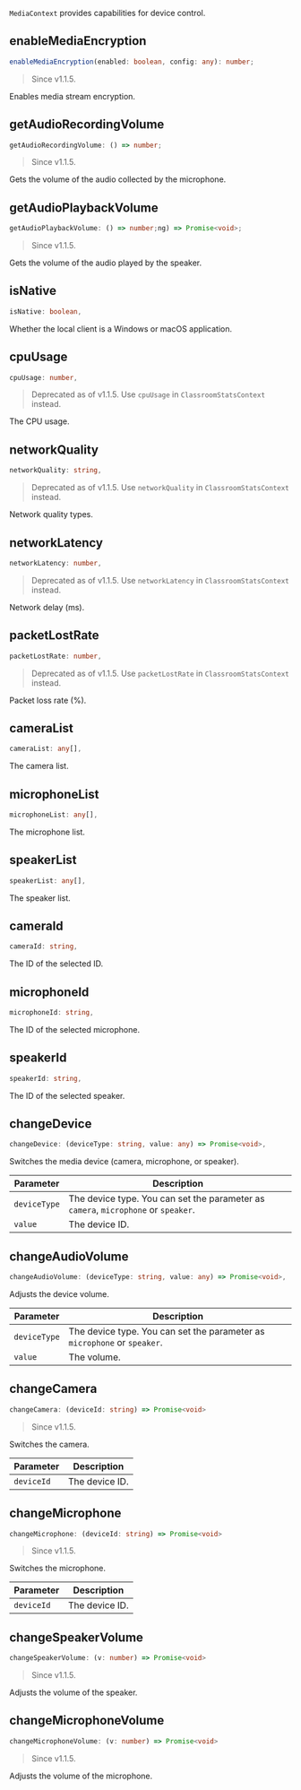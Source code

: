 `MediaContext` provides capabilities for device control.

## enableMediaEncryption

```typescript
enableMediaEncryption(enabled: boolean, config: any): number;
```

> Since v1.1.5.

Enables media stream encryption.

## getAudioRecordingVolume

```typescript
getAudioRecordingVolume: () => number;
```

> Since v1.1.5.

Gets the volume of the audio collected by the microphone.

## getAudioPlaybackVolume

```typescript
getAudioPlaybackVolume: () => number;ng) => Promise<void>;
```

> Since v1.1.5.

Gets the volume of the audio played by the speaker.

## isNative

```typescript
isNative: boolean,
```

Whether the local client is a Windows or macOS application.

## cpuUsage

```typescript
cpuUsage: number,
```

> Deprecated as of v1.1.5. Use `cpuUsage` in `ClassroomStatsContext` instead.

The CPU usage.

## networkQuality

```typescript
networkQuality: string,
```

> Deprecated as of v1.1.5. Use `networkQuality` in `ClassroomStatsContext` instead.

Network quality types.

## networkLatency

```typescript
networkLatency: number,
```

> Deprecated as of v1.1.5. Use `networkLatency` in `ClassroomStatsContext` instead.

Network delay (ms).

## packetLostRate

```typescript
packetLostRate: number,
```

> Deprecated as of v1.1.5. Use `packetLostRate` in `ClassroomStatsContext` instead.

Packet loss rate (%).

## cameraList

```typescript
cameraList: any[],
```

The camera list.

## microphoneList

```typescript
microphoneList: any[],
```

The microphone list.

## speakerList

```typescript
speakerList: any[],
```

The speaker list.

## cameraId

```typescript
cameraId: string,
```

The ID of the selected ID.

## microphoneId

```typescript
microphoneId: string,
```

The ID of the selected microphone.

## speakerId

```typescript
speakerId: string,
```

The ID of the selected speaker.

## changeDevice

```typescript
changeDevice: (deviceType: string, value: any) => Promise<void>,
```

Switches the media device (camera, microphone, or speaker).

| Parameter | Description |
| ------------ | ------------------------------------------------------ |
| `deviceType` | The device type. You can set the parameter as `camera`, `microphone` or `speaker`. |
| `value` | The device ID. |

## changeAudioVolume

```typescript
changeAudioVolume: (deviceType: string, value: any) => Promise<void>,
```

Adjusts the device volume.

| Parameter | Description |
| ------------ | ------------------------------------------- |
| `deviceType` | The device type. You can set the parameter as `microphone` or `speaker`. |
| `value` | The volume. |

## changeCamera

```typescript
changeCamera: (deviceId: string) => Promise<void>
```

> Since v1.1.5.

Switches the camera.

| Parameter | Description |
| ---------- | --------- |
| `deviceId` | The device ID. |

## changeMicrophone

```typescript
changeMicrophone: (deviceId: string) => Promise<void>
```

> Since v1.1.5.

Switches the microphone.

| Parameter | Description |
| ---------- | --------- |
| `deviceId` | The device ID. |

## changeSpeakerVolume

```typescript
changeSpeakerVolume: (v: number) => Promise<void>
```

> Since v1.1.5.

Adjusts the volume of the speaker.

## changeMicrophoneVolume

```typescript
changeMicrophoneVolume: (v: number) => Promise<void>
```

> Since v1.1.5.

Adjusts the volume of the microphone.